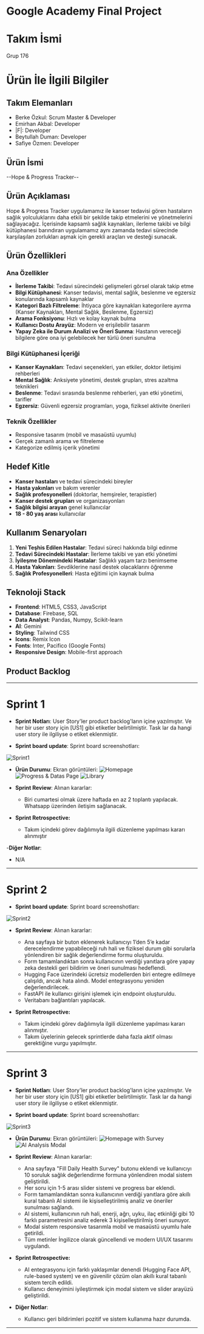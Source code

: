 # Google Academy Final Project

# **Takım İsmi**

Grup 176 

# Ürün İle İlgili Bilgiler

## Takım Elemanları

- Berke Özkul: Scrum Master & Developer
- Emirhan Akbal: Developer
- |F|: Developer
- Beytullah Duman: Developer
- Safiye Özmen: Developer

## Ürün İsmi

--Hope & Progress Tracker--


## Ürün Açıklaması

Hope & Progress Tracker uygulamamız ile kanser tedavisi gören hastaların sağlık yolculuklarını daha etkili bir şekilde takip etmelerini ve yönetmelerini sağlayacağız. İçerisinde kapsamlı sağlık kaynakları, ilerleme takibi ve bilgi kütüphanesi barındıran uygulamamız aynı zamanda tedavi sürecinde karşılaşılan zorlukları aşmak için gerekli araçları ve desteği sunacak.

## Ürün Özellikleri

### Ana Özellikler
- **İlerleme Takibi**: Tedavi sürecindeki gelişmeleri görsel olarak takip etme
- **Bilgi Kütüphanesi**: Kanser tedavisi, mental sağlık, beslenme ve egzersiz konularında kapsamlı kaynaklar
- **Kategori Bazlı Filtreleme**: İhtiyaca göre kaynakları kategorilere ayırma (Kanser Kaynakları, Mental Sağlık, Beslenme, Egzersiz)
- **Arama Fonksiyonu**: Hızlı ve kolay kaynak bulma
- **Kullanıcı Dostu Arayüz**: Modern ve erişilebilir tasarım
- **Yapay Zeka ile Durum Analizi ve Öneri Sunma**: Hastanın vereceği bilgilere göre ona iyi gelebilecek her türlü öneri sunulma


### Bilgi Kütüphanesi İçeriği
- **Kanser Kaynakları**: Tedavi seçenekleri, yan etkiler, doktor iletişimi rehberleri
- **Mental Sağlık**: Anksiyete yönetimi, destek grupları, stres azaltma teknikleri
- **Beslenme**: Tedavi sırasında beslenme rehberleri, yan etki yönetimi, tarifler
- **Egzersiz**: Güvenli egzersiz programları, yoga, fiziksel aktivite önerileri

### Teknik Özellikler
- Responsive tasarım (mobil ve masaüstü uyumlu)
- Gerçek zamanlı arama ve filtreleme
- Kategorize edilmiş içerik yönetimi
  
## Hedef Kitle

- **Kanser hastaları** ve tedavi sürecindeki bireyler
- **Hasta yakınları** ve bakım verenler
- **Sağlık profesyonelleri** (doktorlar, hemşireler, terapistler)
- **Kanser destek grupları** ve organizasyonları
- **Sağlık bilgisi arayan** genel kullanıcılar
- **18 - 80 yaş arası** kullanıcılar

## Kullanım Senaryoları

1. **Yeni Teşhis Edilen Hastalar**: Tedavi süreci hakkında bilgi edinme
2. **Tedavi Sürecindeki Hastalar**: İlerleme takibi ve yan etki yönetimi
3. **İyileşme Dönemindeki Hastalar**: Sağlıklı yaşam tarzı benimseme
4. **Hasta Yakınları**: Sevdiklerine nasıl destek olacaklarını öğrenme
5. **Sağlık Profesyonelleri**: Hasta eğitimi için kaynak bulma

## Teknoloji Stack

- **Frontend**: HTML5, CSS3, JavaScript
- **Database**: Firebase, SQL
- **Data Analyst**: Pandas, Numpy, Scikit-learn
- **AI**: Gemini
- **Styling**: Tailwind CSS
- **Icons**: Remix Icon
- **Fonts**: Inter, Pacifico (Google Fonts)
- **Responsive Design**: Mobile-first approach



## Product Backlog 

---

# Sprint 1

- **Sprint Notları**: User Story'ler product backlog'ların içine yazılmıştır. Ve her bir user story için [US1] gibi etiketler belirtilmiştir. Task lar da hangi user story ile ilgiliyse o etiket eklenmiştir. 

- **Sprint board update**: Sprint board screenshotları:
  
![Sprint1](https://github.com/berkezkul/GoogleAcademy_FinalProject/blob/main/sprint1/sprint1.png) 


- **Ürün Durumu**: Ekran görüntüleri:
![Homepage](https://github.com/berkezkul/GoogleAcademy_FinalProject/blob/main/sprint1/product_images/hope_index.png)
![Progress & Datas Page](https://github.com/berkezkul/GoogleAcademy_FinalProject/blob/main/sprint1/product_images/hope_progress.png)
![Library](https://github.com/berkezkul/GoogleAcademy_FinalProject/blob/main/sprint1/product_images/hope_library.png)

- **Sprint Review**: 
Alınan kararlar:
  - Biri cumartesi olmak üzere haftada en az 2 toplantı yapılacak. Whatsapp üzerinden iletişim sağlanacak.

- **Sprint Retrospective:**
  - Takım içindeki görev dağılımıyla ilgili düzenleme yapılması kararı alınmıştır
 

-**Diğer Notlar**:
- N/A

---

# Sprint 2


- **Sprint board update**: Sprint board screenshotları:
  
![Sprint2](https://github.com/berkezkul/GoogleAcademy_FinalProject/blob/main/sprint2/sprint2.PNG)


- **Sprint Review**: 
Alınan kararlar:
  - Ana sayfaya bir buton eklenerek kullanıcıyı 1’den 5’e kadar derecelendirme yapabileceği ruh hali ve fiziksel durum gibi sorularla yönlendiren bir sağlık değerlendirme formu oluşturuldu.
  - Form tamamlandıktan sonra kullanıcının verdiği yanıtlara göre yapay zeka destekli geri bildirim ve öneri sunulması hedeflendi.
  - Hugging Face üzerindeki ücretsiz modellerden biri entegre edilmeye çalışıldı, ancak hata alındı. Model entegrasyonu yeniden değerlendirilecek.
  - FastAPI ile kullanıcı girişini işlemek için endpoint oluşturuldu. 
  - Veritabanı bağlantıları yapılacak.


- **Sprint Retrospective:**
  - Takım içindeki görev dağılımıyla ilgili düzenleme yapılması kararı alınmıştır.
  - Takım üyelerinin gelecek sprintlerde daha fazla aktif olması gerektiğine vurgu yapılmıştır.

 


---

# Sprint 3

- **Sprint Notları**: User Story'ler product backlog'ların içine yazılmıştır. Ve her bir user story için [US1] gibi etiketler belirtilmiştir. Task lar da hangi user story ile ilgiliyse o etiket eklenmiştir. 

- **Sprint board update**: Sprint board screenshotları:
  
![Sprint3](https://github.com/berkezkul/GoogleAcademy_FinalProject/blob/main/sprint3/sprint3.png) 

- **Ürün Durumu**: Ekran görüntüleri:
![Homepage with Survey](https://github.com/berkezkul/GoogleAcademy_FinalProject/blob/main/sprint3/product_images/hope1.png)
![AI Analysis Modal](https://github.com/berkezkul/GoogleAcademy_FinalProject/blob/main/sprint3/product_images/hope2.png)

- **Sprint Review**: 
Alınan kararlar:
  - Ana sayfaya "Fill Daily Health Survey" butonu eklendi ve kullanıcıyı 10 soruluk sağlık değerlendirme formuna yönlendiren modal sistem geliştirildi.
  - Her soru için 1-5 arası slider sistemi ve progress bar eklendi.
  - Form tamamlandıktan sonra kullanıcının verdiği yanıtlara göre akıllı kural tabanlı AI sistemi ile kişiselleştirilmiş analiz ve öneriler sunulması sağlandı.
  - AI sistemi, kullanıcının ruh hali, enerji, ağrı, uyku, ilaç etkinliği gibi 10 farklı parametresini analiz ederek 3 kişiselleştirilmiş öneri sunuyor.
  - Modal sistem responsive tasarımla mobil ve masaüstü uyumlu hale getirildi.
  - Tüm metinler İngilizce olarak güncellendi ve modern UI/UX tasarımı uygulandı.

- **Sprint Retrospective:**
  - AI entegrasyonu için farklı yaklaşımlar denendi (Hugging Face API, rule-based system) ve en güvenilir çözüm olan akıllı kural tabanlı sistem tercih edildi.
  - Kullanıcı deneyimini iyileştirmek için modal sistem ve slider arayüzü geliştirildi.
  

- **Diğer Notlar**:
  - Kullanıcı geri bildirimleri pozitif ve sistem kullanıma hazır durumda.

---
